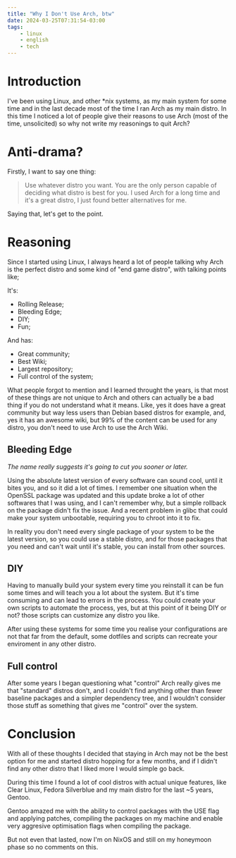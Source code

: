 ```yaml
---
title: "Why I Don't Use Arch, btw"
date: 2024-03-25T07:31:54-03:00
tags: 
    - linux
    - english
    - tech
---
```


# Introduction

I've been using Linux, and other *nix systems, as my main system for some time 
and in the last decade most of the time I ran Arch as my main distro.
In this time I noticed a lot of people give their reasons to use Arch (most of
the time, unsolicited) so why not write my reasonings to quit Arch?

# Anti-drama?

Firstly, I want to say one thing:

> Use whatever distro you want.
> You are the only person capable of deciding what distro is best for you.
> I used Arch for a long time and it's a great distro, I just found better
alternatives for me.

Saying that, let's get to the point.

# Reasoning

Since I started using Linux, I always heard a lot of people talking why Arch is
the perfect distro and some kind of "end game distro", with talking points like;

It's:

- Rolling Release;
- Bleeding Edge;
- DIY;
- Fun;

And has:

- Great community;
- Best Wiki;
- Largest repository;
- Full control of the system;

What people forgot to mention and I learned throught the years, is that most of
these things are not unique to Arch and others can actually be a bad thing if
you do not understand what it means. Like, yes it does have a great community
but way less users than Debian based distros for example, and, yes it has an
awesome wiki, but 99% of the content can be used for any distro, you don't need
to use Arch to use the Arch Wiki.

## Bleeding Edge

_The name really suggests it's going to cut you sooner or later._

Using the absolute latest version of every software can sound cool, until it
bites you, and so it did a lot of times. I remember one situation when the
OpenSSL package was updated and this update broke a lot of other softwares that
I was using, and I can't remember why, but a simple rollback on the package
didn't fix the issue. And a recent problem in glibc that could make your system
unbootable, requiring you to chroot into it to fix.

In reality you don't need every single package of your system to be the latest
version, so you could use a stable distro, and for those packages that you need
and can't wait until it's stable, you can install from other sources.

## DIY

Having to manually build your system every time you reinstall it can be fun some
times and will teach you a lot about the system. But it's time consuming and can
lead to errors in the process. You could create your own scripts to automate the
process, yes, but at this point of it being DIY or not? those scripts can
customize any distro you like.

After using these systems for some time you realise your configurations are not
that far from the default, some dotfiles and scripts can recreate your enviroment
in any other distro.

## Full control

After some years I began questioning what "control" Arch really gives me that
"standard" distros don't, and I couldn't find anything other than fewer baseline
packages and a simpler dependency tree, and I wouldn't consider those stuff as
something that gives me "control" over the system.

# Conclusion

With all of these thoughts I decided that staying in Arch may not be the best
option for me and started distro hopping for a few months, and if I didn't find
any other distro that I liked more I would simple go back.

During this time I found a lot of cool distros with actual unique features, like
Clear Linux, Fedora Silverblue and my main distro for the last ~5 years, Gentoo.

Gentoo amazed me with the ability to control packages with the USE flag and 
applying patches, compiling the packages on my machine and enable very aggresive
optimisation flags when compiling the package.

But not even that lasted, now I'm on NixOS and still on my honeymoon phase so
no comments on this.
